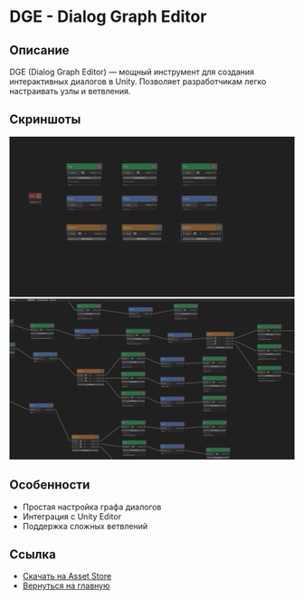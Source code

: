 # DGE - Dialog Graph Editor

## Описание
DGE (Dialog Graph Editor) — мощный инструмент для создания интерактивных диалогов в Unity. Позволяет разработчикам легко настраивать узлы и ветвления.

## Скриншоты
![Скриншот 1](screenshots/screen1.png)
![Скриншот 2](screenshots/screen2.png)

## Особенности
- Простая настройка графа диалогов
- Интеграция с Unity Editor
- Поддержка сложных ветвлений

## Ссылка
- [Скачать на Asset Store](https://assetstore.unity.com/packages/slug/12345)
- [Вернуться на главную](/)